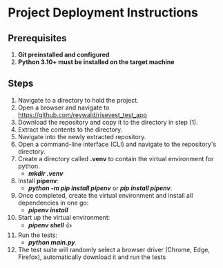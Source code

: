 # Project Deployment Instructions

## Prerequisites

1. **Git preinstalled and configured**
2. **Python 3.10+ must be installed on the target machine**

## Steps

1. Navigate to a directory to hold the project.
2. Open a browser and navigate to https://github.com/reywald/risevest_test_app
3. Download the repository and copy it to the directory in step (1).
4. Extract the contents to the directory.
5. Navigate into the newly extracted repository.
6. Open a command-line interface (CLI) and navigate to the repository's directory.
7. Create a directory called **.venv** to contain the virtual environment for python.
   - **_mkdir .venv_**
8. Install **pipenv**:
   - **_python -m pip install pipenv_** or **_pip install pipenv_**.
9. Once completed, create the virtual environment and install all dependencies in one go:
   - **_pipenv install_**
10. Start up the virtual environment:
    - **_pipenv shell_** 👍
11. Run the tests:
    - **_python main.py_**.
12. The test suite will randomly select a browser driver (Chrome, Edge, Firefox), automatically download it and run the tests
